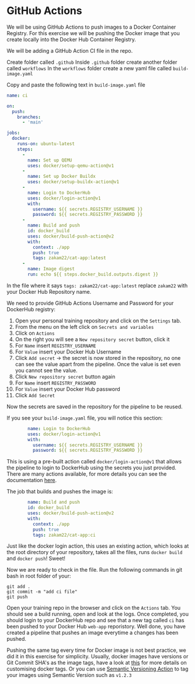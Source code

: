 # GitHub Actions

We will be using GitHub Actions to push images to a Docker Container Registry. For this exercise we will be pushing the Docker image that you create locally into the Docker Hub Container Registry.

We will be adding a GitHub Action CI file in the repo.

Create folder called `.github` 
Inside `.github` folder create another folder called `workflows` 
In the `workflows` folder create a new yaml file called `build-image.yaml` 

Copy and paste the following text in `build-image.yaml` file 

```yaml
name: ci

on:
  push:
    branches:
      - 'main'

jobs:
  docker:
    runs-on: ubuntu-latest
    steps:
      -
        name: Set up QEMU
        uses: docker/setup-qemu-action@v1
      -
        name: Set up Docker Buildx
        uses: docker/setup-buildx-action@v1
      -
        name: Login to DockerHub
        uses: docker/login-action@v1 
        with:
          username: ${{ secrets.REGISTRY_USERNAME }}
          password: ${{ secrets.REGISTRY_PASSWORD }}
      -
        name: Build and push
        id: docker_build
        uses: docker/build-push-action@v2
        with:
          context: ./app
          push: true
          tags: zakam22/cat-app:latest
      -
        name: Image digest
        run: echo ${{ steps.docker_build.outputs.digest }}
```

In the file where it says `tags: zakam22/cat-app:latest` replace `zakam22` with your Docker Hub Repository name.

We need to provide GitHub Actions Username and Password for your DockerHub registry:

1. Open your personal training repository and click on the `Settings` tab.  
2. From the menu on the left click on `Secrets and variables`
3. Click on `Actions`
4. On the right you will see a `New repository secret` button, click it
5. For `Name` insert `REGISTRY_USERNAME`
6. For `Value` insert your Docker Hub Username
7. Click `Add secret` -> the secret is now stored in the repository, no one can see the value apart from the pipeline. Once the value is set even you cannot see the value.
8. Click `New repository secret` button again
9. For `Name` insert `REGISTRY_PASSWORD`
10. For `Value` insert your Docker Hub password
11. Click `Add Secret`

Now the secrets are saved in the repository for the pipeline to be reused. 

If you see your `build-image.yaml` file, you will notice this section:

```yaml
        name: Login to DockerHub
        uses: docker/login-action@v1 
        with:
          username: ${{ secrets.REGISTRY_USERNAME }}
          password: ${{ secrets.REGISTRY_PASSWORD }}
```

This is using a pre-built action called `docker/login-action@v1` that allows the pipeline to login to DockerHub using the secrets you just provided. There are many actions available, for more details you can see the documentation [here](https://docs.github.com/en/actions).

The job that builds and pushes the image is:

```yaml
        name: Build and push
        id: docker_build
        uses: docker/build-push-action@v2
        with:
          context: ./app
          push: true
          tags: zakam22/cat-app:ci
```

Just like the docker login action, this uses an existing action, which looks at the root directory of your repository, takes all the files, runs `docker build` and `docker push`! Sweet!

Now we are ready to check in the file. Run the following commands in git bash in root folder of your:

`git add .`  
`git commit -m "add ci file"`  
`git push`  

Open your training repo in the browser and click on the `Actions` tab. You should see a build running, open and look at the logs. Once completed, you should login to your DockerHub repo and see that a new tag called `ci` has been pushed to your Docker Hub `web-app` reporistory. Well done, you have created a pipeline that pushes an image everytime a changes has been pushed.

Pushing the same tag every time for Docker image is not best practice, we did it in this exercise for simplicity. Usually, docker images have versions or Git Commit SHA's as the image tags, have a look at [this](https://www.lotharschulz.info/2020/07/23/github-packages-docker-image-tags-customization-with-github-actions/) for more details on customising docker tags. Or you can use [Semantic Versioning Action](https://github.com/marketplace/actions/docker-publish-semver-tags) to tag your images using Semantic Version such as `v1.2.3`